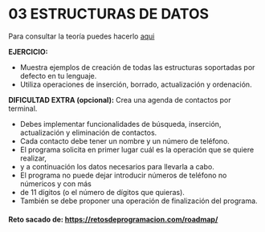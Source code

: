 # 03 ESTRUCTURAS DE DATOS

Para consultar la teoría puedes hacerlo [aqui](ESTRUCTURAS%20DE%20DATOS.md)

**EJERCICIO:**
- Muestra ejemplos de creación de todas las estructuras soportadas por defecto en tu lenguaje.
- Utiliza operaciones de inserción, borrado, actualización y ordenación.

**DIFICULTAD EXTRA (opcional):**
Crea una agenda de contactos por terminal.
- Debes implementar funcionalidades de búsqueda, inserción, actualización y eliminación de contactos.
- Cada contacto debe tener un nombre y un número de teléfono.
- El programa solicita en primer lugar cuál es la operación que se quiere realizar,
- y a continuación los datos necesarios para llevarla a cabo.
- El programa no puede dejar introducir números de teléfono no númericos y con más
- de 11 dígitos (o el número de dígitos que quieras).
- También se debe proponer una operación de finalización del programa.
#### Reto sacado de: https://retosdeprogramacion.com/roadmap/
